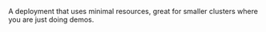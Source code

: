A deployment that uses minimal resources, great for smaller clusters where you are just doing demos.